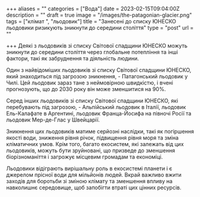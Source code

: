 +++
aliases = ""
categories = ["Вода"]
date = 2023-02-15T09:04:00Z
description = ""
draft = true
image = "/images/the-patagonian-glacier.png"
tags = ["клімат ", "льодовик"]
title = "Занесені до списку ЮНЕСКО льодовики ризикують зникнути до середини століття"
type = "post"
url = ""

+++
Деякі з льодовиків зі списку Світової спадщини ЮНЕСКО можуть зникнути до середини століття через глобальне потепління та інші фактори, такі як забруднення та діяльність людини.  
  
Один з найвідоміших льодовиків зі списку Світової спадщини ЮНЕСКО, який знаходиться під загрозою зникнення, - Патагонський льодовик у Чилі. Цей льодовик зараз тане з неймовірною швидкістю, і вчені прогнозують, що до 2030 року він може зменшитися на 90%.  
  
Серед інших льодовиків зі списку Світової спадщини ЮНЕСКО, які перебувають під загрозою, - Альпійський льодовик в Італії, льодовик Ель-Калафате в Аргентині, льодовик Франца-Йосифа на півночі Росії та льодовик Мер-де-Глас у Швейцарії.  
  
Зникнення цих льодовиків матиме серйозні наслідки, такі як погіршення якості води, зниження рівня річок, підвищення рівня моря та зміна кліматичних умов. Крім того, багато екосистем, які залежать від цих льодовиків, можуть бути зруйновані, що призведе до зменшення біорізноманіття і загрожує місцевим громадам та економіці.  
  
Льодовики відіграють вирішальну роль в екосистемі планети і є джерелом прісної води для мільйонів людей. Вкрай важливо вжити заходів для боротьби зі зміною клімату та зменшення впливу на навколишнє середовище, щоб запобігти втраті цих цінних ресурсів.